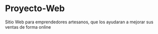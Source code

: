 # Proyecto-Web
Sitio Web para emprendedores artesanos, que los ayudaran a mejorar sus ventas de forma online
